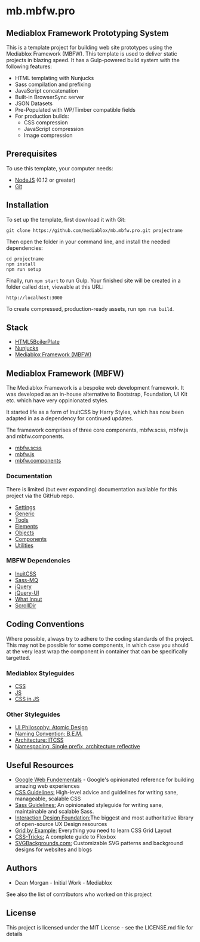 # mb.mbfw.pro
## Mediablox Framework Prototyping System

This is a template project for building web site prototypes using the Mediablox Framework (MBFW). This template is used to deliver static projects in blazing speed. It has a Gulp-powered build system with the following features:

- HTML templating with Nunjucks
- Sass compilation and prefixing
- JavaScript concatenation
- Built-in BrowserSync server
- JSON Datasets
- Pre-Populated with WP/Timber compatible fields
- For production builds:
  - CSS compression
  - JavaScript compression
  - Image compression

## Prerequisites

To use this template, your computer needs:

- [NodeJS](https://nodejs.org/en/) (0.12 or greater)
- [Git](https://git-scm.com/)

## Installation

To set up the template, first download it with Git:

```
git clone https://github.com/mediablox/mb.mbfw.pro.git projectname
```

Then open the folder in your command line, and install the needed dependencies:

```
cd projectname
npm install
npm run setup
```

Finally, run `npm start` to run Gulp. Your finished site will be created in a folder called `dist`, viewable at this URL:

```
http://localhost:3000
```

To create compressed, production-ready assets, run `npm run build`.

## Stack

- [HTML5BoilerPlate](https://html5boilerplate.com/)
- [Nunjucks](https://mozilla.github.io/nunjucks/)
- [Mediablox Framework (MBFW)](https://github.com/mediablox/mb.mbfw)

## Mediablox Framework (MBFW)

The Mediablox Framework is a bespoke web development framework. It was developed as an in-house alternative to Bootstrap, Foundation, UI Kit etc. which have very oppinionated styles.

It started life as a form of InuitCSS by Harry Styles, which has now been adapted in as a dependency for continued updates.

The framework comprises of three core components, mbfw.scss, mbfw.js and mbfw.components.

- [mbfw.scss](https://github.com/mediablox/mb.mbfw.scss)
- [mbfw.js](https://github.com/mediablox/mb.mbfw.js)
- [mbfw.components](https://github.com/mediablox/mb.mbfw.components)

### Documentation

There is limited (but ever expanding) documentation available for this project via the GitHub repo. 

- [Settings](https://github.com/mediablox/mb.mbfw.pro/blob/master/docs/settings.md)
- [Generic](https://github.com/mediablox/mb.mbfw.pro/blob/master/docs/generic.md)
- [Tools](https://github.com/mediablox/mb.mbfw.pro/blob/master/docs/tools.md)
- [Elements](https://github.com/mediablox/mb.mbfw.pro/blob/master/docs/elements.md)
- [Objects](https://github.com/mediablox/mb.mbfw.pro/blob/master/docs/objects.md)
- [Components](https://github.com/mediablox/mb.mbfw.pro/blob/master/docs/components.md)
- [Utilities](https://github.com/mediablox/mb.mbfw.pro/blob/master/docs/utilities.md)

### MBFW Dependencies

- [InuitCSS](https://github.com/inuitcss/inuitcss)
- [Sass-MQ](https://github.com/sass-mq/sass-mq)
- [jQuery](https://jquery.com/)
- [jQuery-UI](https://jqueryui.com/)
- [What Input](https://ten1seven.github.io/what-input/)
- [ScrollDir](https://scrolldir.com/)

## Coding Conventions

Where possible, always try to adhere to the coding standards of the project. This may not be possible for some components, in which case you should at the very least wrap the component in container that can be specifically targetted.

### Mediablox Styleguides

- [CSS](https://github.com/mediablox/styleguides/tree/master/css)
- [JS](https://github.com/mediablox/styleguides/blob/master/js)
- [CSS in JS](https://github.com/mediablox/styleguides/blob/master/css-in-js)

### Other Styleguides

- [UI Philosophy: Atomic Design](http://bradfrost.com/blog/post/atomic-web-design/)
- [Naming Convention: B.E.M.](https://css-tricks.com/bem-101/)
- [Architecture: ITCSS](https://github.com/inuitcss/inuitcss/blob/develop/README.md#css-directory-structure)
- [Namespacing: Single prefix, architecture reflective](https://csswizardry.com/2015/03/more-transparent-ui-code-with-namespaces/)

## Useful Resources

- [Google Web Fundementals](https://developers.google.com/web/fundamentals/) - Google's opinionated reference for building amazing web experiences
- [CSS Guidelines:](https://cssguidelin.es/) High-level advice and guidelines for writing sane, manageable, scalable CSS
- [Sass Guidelines:](https://sass-guidelin.es/) An opinionated styleguide for writing sane, maintainable and scalable Sass.
- [Interaction Design Foundation:](https://www.interaction-design.org/literature/)The biggest and most authoritative library of open-source UX Design resources
- [Grid by Example:](https://gridbyexample.com/) Everything you need to learn CSS Grid Layout
- [CSS-Tricks:](https://css-tricks.com/snippets/css/a-guide-to-flexbox/) A complete guide to Flexbox
- [SVGBackgrounds.com:](https://www.svgbackgrounds.com/) Customizable SVG patterns and background designs for websites and blogs

## Authors

- Dean Morgan - Initial Work - Mediablox

See also the list of contributors who worked on this project

## License

This project is licensed under the MIT License - see the LICENSE.md file for details
